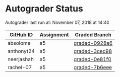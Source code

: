 # Autograder Status
Autograder last run at: November 07, 2018 at 14:40

| GitHub ID | Assignment | Graded Branch |
|-----------|------------|---------------|
| absolome | a5 | [graded-0928a6](https://github.com/Fall2018COMP401-001/a5-absolome/tree/graded-0928a6) | 
| anthonyt24 | a5 | [graded-3cec98](https://github.com/Fall2018COMP401-001/a5-anthonyt24/tree/graded-3cec98) | 
| neerjashah | a5 | [graded-0e81f0](https://github.com/Fall2018COMP401-001/a5-neerjashah/tree/graded-0e81f0) | 
| rachel-07 | a5 | [graded-7b6eee](https://github.com/Fall2018COMP401-001/a5-rachel-07/tree/graded-7b6eee) | 
